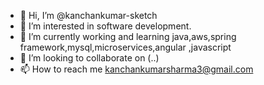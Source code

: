- 👋 Hi, I’m @kanchankumar-sketch
- 👀 I’m interested in software development.
- 🌱 I’m currently working and learning java,aws,spring framework,mysql,microservices,angular ,javascript
- 💞️ I’m looking to collaborate on (..)
- 📫 How to reach me kanchankumarsharma3@gmail.com

<!---
kanchankumar-sketch/kanchankumar-sketch is a ✨ special ✨ repository because its `README.md` (this file) appears on your GitHub profile.
You can click the Preview link to take a look at your changes.
--->
